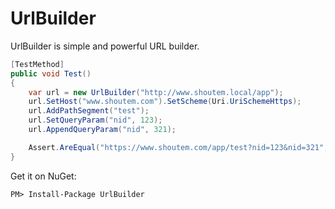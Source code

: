 # UrlBuilder
UrlBuilder is simple and powerful URL builder.

````c#
[TestMethod]
public void Test()
{
	var url = new UrlBuilder("http://www.shoutem.local/app");
	url.SetHost("www.shoutem.com").SetScheme(Uri.UriSchemeHttps);
	url.AddPathSegment("test");
	url.SetQueryParam("nid", 123);
	url.AppendQueryParam("nid", 321);

	Assert.AreEqual("https://www.shoutem.com/app/test?nid=123&nid=321", url.ToString());
}
````

Get it on NuGet:

`PM> Install-Package UrlBuilder`
